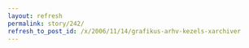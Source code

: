 ```yaml
---
layout: refresh
permalink: story/242/
refresh_to_post_id: /x/2006/11/14/grafikus-arhv-kezels-xarchiver
---
```


